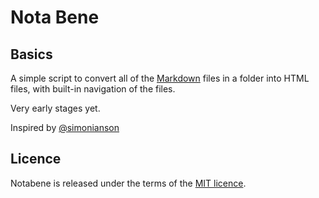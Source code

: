 # Nota Bene

## Basics

A simple script to convert all of the [Markdown]() files in a folder into HTML files, with built-in navigation of the files.

Very early stages yet.

Inspired by [@simonianson](https://twitter.com/simonianson/status/306430940622774272)

## Licence

Notabene is released under the terms of the [MIT licence](www.opensource.org/licenses/MIT).
